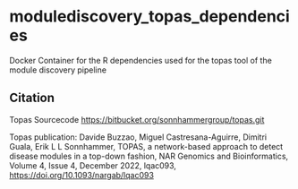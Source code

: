 # modulediscovery_topas_dependencies
Docker Container for the R dependencies used for the topas tool of the module discovery pipeline 
## Citation
Topas Sourcecode https://bitbucket.org/sonnhammergroup/topas.git

Topas publication: 
Davide Buzzao, Miguel Castresana-Aguirre, Dimitri Guala, Erik L L Sonnhammer, TOPAS, a network-based approach to detect disease modules in a top-down fashion, NAR Genomics and Bioinformatics, Volume 4, Issue 4, December 2022, lqac093, https://doi.org/10.1093/nargab/lqac093

